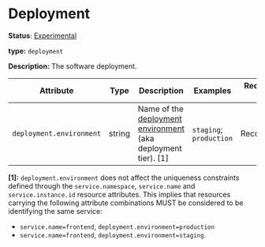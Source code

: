 # Deployment

**Status**: [Experimental][DocumentStatus]

**type:** `deployment`

**Description:** The software deployment.

<!-- semconv deployment -->
| Attribute  | Type | Description  | Examples  | Requirement Level |
|---|---|---|---|---|
| `deployment.environment` | string | Name of the [deployment environment](https://wikipedia.org/wiki/Deployment_environment) (aka deployment tier). [1] | `staging`; `production` | Recommended |

**[1]:** `deployment.environment` does not affect the uniqueness constraints defined through
the `service.namespace`, `service.name` and `service.instance.id` resource attributes.
This implies that resources carrying the following attribute combinations MUST be
considered to be identifying the same service:

* `service.name=frontend`, `deployment.environment=production`
* `service.name=frontend`, `deployment.environment=staging`.
<!-- endsemconv -->

[DocumentStatus]: https://github.com/open-telemetry/opentelemetry-specification/tree/v1.26.0/specification/document-status.md
